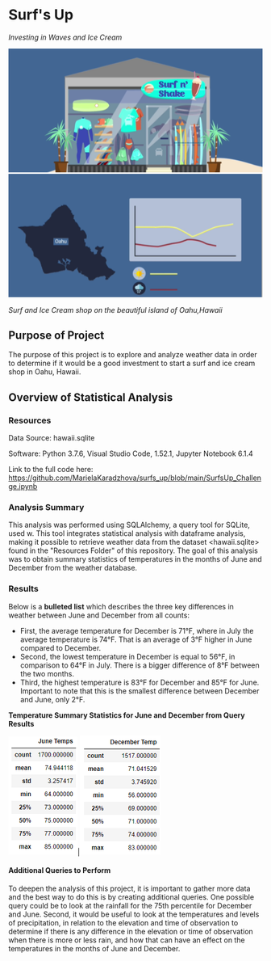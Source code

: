 # Surf's Up 
*Investing in Waves and Ice Cream*

![](https://github.com/MarielaKaradzhova/surfs_up/blob/main/Resources/surf.png) ![](https://github.com/MarielaKaradzhova/surfs_up/blob/main/Resources/oahu.png)  

*Surf and Ice Cream shop on the beautiful island of Oahu,Hawaii*
## Purpose of Project
The purpose of this project is to explore and analyze weather data in order to determine if it would be a good investment to start a surf and ice cream shop in Oahu, Hawaii.



## Overview of Statistical Analysis
### Resources
Data Source: hawaii.sqlite

Software: Python 3.7.6, Visual Studio Code, 1.52.1, Jupyter Notebook 6.1.4

Link to the full code here: https://github.com/MarielaKaradzhova/surfs_up/blob/main/SurfsUp_Challenge.ipynb
### Analysis Summary
This analysis was performed using SQLAlchemy, a query tool for SQLite, used w. This tool integrates statistical analysis with dataframe analysis, making it possible to retrieve weather data from the dataset <hawaii.sqlite> found in the "Resources Folder" of this repository. The goal of this analysis was to obtain summary statistics of temperatures in the months of June and December from the weather database.

### Results
Below is a **bulleted list** which describes the three key differences in weather between June and December from all counts:

- First, the average temperature for December is 71°F, where in July the average temperature is 74°F. That is an average of 3°F higher in June compared to December.
- Second, the lowest temperature in December is equal to 56°F, in comparison to 64°F in July. There is a bigger difference of 8°F between the two months.
- Third, the highest temperature is 83°F for December and 85°F for June. Important to note that this is the smallest difference between December and June, only 2°F.


**Temperature Summary Statistics for June and December from Query Results**


![](https://github.com/MarielaKaradzhova/surfs_up/blob/main/Resources/june_summary.png)|![](https://github.com/MarielaKaradzhova/surfs_up/blob/main/Resources/december_summary.png)


#### Additional Queries to Perform 
To deepen the analysis of this project, it is important to gather more data and the best way to do this is by creating additional queries. One possible query could be to look at the rainfall for the 75th percentile for December and June. 
Second, it would be useful to look at the temperatures and levels of precipitation, in relation to the elevation and time of observation to determine if there is any difference in the elevation or time of observation when there is more or less rain, and how that can have an effect on the temperatures in the months of June and December.
